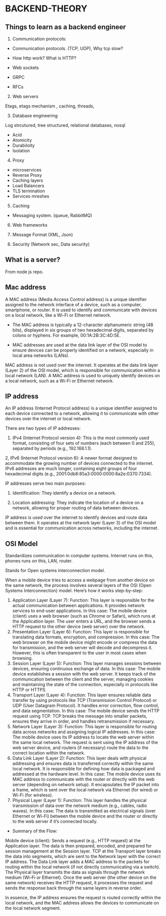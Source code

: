 # BACKEND-THEORY

## Things to learn as a backend engineer
1. Communication protocols:
 - Communication protocols. (TCP, UDP), Why tcp slow?

 - How http work? What is HTTP?

 - Web sockets

 - GRPC

 - RFCs




2.  Web servers

Etags, etags mechanism , caching, threads, 

3. Database engineering

Log strcutured, tree structured, relational databases, nosql
 - Acid
 - Atomicity
 - Durabiloity
 - Isolation

4. Proxy

 - microservices
 - Reverse Proxy
 - Caching layers
 - Load Balancers
 - TLS termination
 - Services mreshes

5. Caching

 - Messaging system. (queue, RabbitMQ)

6. Web frameworks

7. Message Format (XML, Json)

8. Security (Network sec, Data security)

## What is a server? 

From node js repo.

## Mac address


A MAC address (Media Access Control address) is a unique identifier assigned to the network interface of a device, such as a computer, smartphone, or router. It is used to identify and communicate with devices on a local network, like a Wi-Fi or Ethernet network.

- The MAC address is typically a 12-character alphanumeric string (48 bits), displayed in six groups of two hexadecimal digits, separated by colons or hyphens. For example, 00:1A:2B:3C:4D:5E.

- MAC addresses are used at the data link layer of the OSI model to ensure devices can be properly identified on a network, especially in local area networks (LANs).

MAC address is not used over the internet. It operates at the data link layer (Layer 2) of the OSI model, which is responsible for communication within a local network (LAN). A MAC address is used to uniquely identify devices on a local network, such as a Wi-Fi or Ethernet network.

## IP address

An IP address (Internet Protocol address) is a unique identifier assigned to each device connected to a network, allowing it to communicate with other devices over the internet or local network.

There are two types of IP addresses:

1. IPv4 (Internet Protocol version 4): This is the most commonly used format, consisting of four sets of numbers (each between 0 and 255), separated by periods (e.g., 192.168.1.1).

2, IPv6 (Internet Protocol version 6): A newer format designed to accommodate the growing number of devices connected to the internet. IPv6 addresses are much longer, containing eight groups of four hexadecimal digits (e.g., 2001:0db8:85a3:0000:0000:8a2e:0370:7334).

IP addresses serve two main purposes:

1. Identification: They identify a device on a network.

2. Location addressing: They indicate the location of a device on a network, allowing for proper routing of data between devices.

IP address is used over the internet to identify devices and route data between them. It operates at the network layer (Layer 3) of the OSI model and is essential for communication across networks, including the internet.

## OSI Model

Standardizes communication in computer systems. Internet runs on this, phones runs on this, LAN, router.

Stands for Open systems interconnection model.



When a mobile device tries to access a webpage from another device on the same network, the process involves several layers of the OSI (Open Systems Interconnection) model. Here’s how it works step-by-step:

1. Application Layer (Layer 7):
Function: This layer is responsible for the actual communication between applications. It provides network services to end-user applications.
In this case: The mobile device (client) uses a web browser (such as Chrome or Safari), which runs at the Application layer. The user enters a URL, and the browser sends a HTTP request to the other device (web server) over the network.
2. Presentation Layer (Layer 6):
Function: This layer is responsible for translating data formats, encryption, and compression.
In this case: The web browser on the mobile device might encode or compress the data for transmission, and the web server will decode and decompress it. However, this is often transparent to the user in most cases when browsing.
3. Session Layer (Layer 5):
Function: This layer manages sessions between devices, ensuring continuous exchange of data.
In this case: The mobile device establishes a session with the web server. It keeps track of the communication between the client and the server, managing cookies and maintaining the state of the connection, especially in protocols like HTTP or HTTPS.
4. Transport Layer (Layer 4):
Function: This layer ensures reliable data transfer by using protocols like TCP (Transmission Control Protocol) or UDP (User Datagram Protocol). It handles error correction, flow control, and data segmentation.
In this case: The mobile device sends the HTTP request using TCP. TCP breaks the message into smaller packets, ensures they arrive in order, and handles retransmission if necessary.
5. Network Layer (Layer 3):
Function: This layer is responsible for routing data across networks and assigning logical IP addresses.
In this case: The mobile device uses its IP address to locate the web server within the same local network. The request is sent using the IP address of the web server device, and routers (if necessary) route the data to the correct location within the network.
6. Data Link Layer (Layer 2):
Function: This layer deals with physical addressing and ensures data is transferred correctly within the same local network. It is responsible for defining how data is packaged and addressed at the hardware level.
In this case: The mobile device uses its MAC address to communicate with the router or directly with the web server (depending on network setup). It encapsulates the IP packet into a frame, which is sent over the local network via Ethernet (for wired) or Wi-Fi (for wireless).
7. Physical Layer (Layer 1):
Function: This layer handles the physical transmission of data over the network medium (e.g., cables, radio waves).
In this case: The data is transmitted as electrical signals (over Ethernet or Wi-Fi) between the mobile device and the router or directly to the web server if it’s connected locally.

- Summary of the Flow:

Mobile device (client): Sends a request (e.g., HTTP request) at the Application layer.
The data is then prepared, encoded, and prepared for session management at the Session layer.
TCP at the Transport layer breaks the data into segments, which are sent to the Network layer with the correct IP address.
The Data Link layer adds a MAC address to the packets for routing within the local network (if not directly communicating via a switch).
The Physical layer transmits the data as signals through the network medium (Wi-Fi or Ethernet).
Once the web server (the other device on the same network) receives the HTTP request, it processes the request and sends the response back through the same layers in reverse order.

In essence, the IP address ensures the request is routed correctly within the local network, and the MAC address allows the devices to communicate on the local network segment.